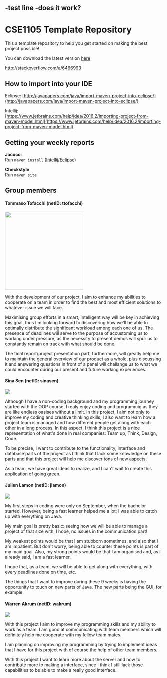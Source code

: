 -test line
-does it work?
-

# CSE1105 Template Repository

This a template repository to help you get started on making the best project possible!

You can download the latest version [here](https://github.com/SERG-Delft/TI1216/releases)

http://stackoverflow.com/a/6466993

## How to import into your IDE

Eclipse:
[http://javapapers.com/java/import-maven-project-into-eclipse/](http://javapapers.com/java/import-maven-project-into-eclipse/)

Intellij:  
[https://www.jetbrains.com/help/idea/2016.2/importing-project-from-maven-model.html](https://www.jetbrains.com/help/idea/2016.2/importing-project-from-maven-model.html)

## Getting your weekly reports

**Jacoco**:  
Run `maven install` ([Intellij](https://www.jetbrains.com/help/idea/2016.3/getting-started-with-maven.html#execute_maven_goal)/[Eclipse](http://imgur.com/a/6q7pV))

**Checkstyle**:  
Run `maven site`

## Group members

#### Tommaso Tofacchi (netID: ttofacchi)

<img src="/images/tommaso.jpeg" height="250">

With the development of our project, I aim to enhance my abilities to cooperate on a team in order to find the best and most efficient solutions to whatever issue we will face.

Maximising group efforts in a smart, intelligent way will be key in achieving this goal, thus I'm looking forward to discovering how we'll be able to optimally distribute the significant workload among each one of us. The presence of deadlines will serve to the purpose of accustoming us to working under pressure, as the necessity to present demos will spur us to constantly remain on track with what should be done.

The final report/project presentation part, furthermore, will greatly help me to maintain the general overview of our product as a whole, plus discussing it and answering questions in front of a panel will challange us to what we could encounter during our present and future working experiences.

#### Sina Sen (netID: sinasen)
<img src="/images/sina.jpg">

Although I have a non-coding background and my programming journey started with the OOP course, I realy enjoy coding and programmig as they are like endless oasises without a limit. In this project, I aim not only to improve my coding and creative thinking skills, I also want to learn how a project team is managed and how different people get along with each other in a long process. In this aspect, I think this project is a nice representation of what's done in real companies: Team up, Think, Design, Code.

To be precise, I want to contribute to the functionality, interface and database parts of the project as I think that I lack some knowledge on these parts and that this project will help me discover tons of new aspects. 

As a team, we have great ideas to realize, and I can't wait to create this application of going green.

#### Julien Lamon (netID: jlamon)
<img src="/images/julien.jpg">

My first steps in coding were only on September, when the bachelor started. However, being a fast learner helped me a lot; I was able to catch up with everything on Java. 

My main goal is pretty basic: seeing how we will be able to manage a project of that size with, I hope, no issues in the communication part! 

My weakest points would be that I am stubborn sometimes, and also that I am impatient. But don't worry, being able to counter these points is part of my main goal.
Also, my strong points would be that I am organised and, as I already said, I am a fast learner.

I hope that, as a team, we will be able to get along with everything, with every deadlines done on time, etc.

The things that I want to improve during these 9 weeks is having the opportunity to touch on new parts of Java. The new parts being the GUI, for example.

#### Warren Akrum (netID: wakrum)
<img src="/images/Warren.jpg">

With this project I aim to improve my programming skills and my ability to work as a team. I am good at communicating with team members which will definitely help me cooperate with my fellow team mates.

I am planning on improving my programming by trying to implement ideas that I have for this project with of course the help of other team members. 

With this project I want to learn more about the server and how to contribute more to making a interface, since I think I still lack those capabilities to be able to make a really good interface.